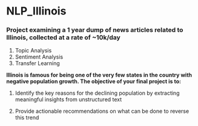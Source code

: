 # NLP_Illinois

### Project examining a 1 year dump of news articles related to Illinois, collected at a rate of ~10k/day

1. Topic Analysis
2. Sentiment Analysis
3. Transfer Learning

__Illinois is famous for being one of the very few states in the country with negative population growth.  The objective of your final project is to:__

1. Identify the key reasons for the declining population by extracting meaningful insights from unstructured text

2. Provide actionable recommendations on what can be done to reverse this trend
